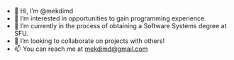 - 👋 Hi, I’m @mekdimd
- 👀 I’m interested in opportunities to gain programming experience.
- 🌱 I’m currently in the process of obtaining a Software Systems degree at SFU.
- 💞️ I’m looking to collaborate on projects with others!
- 📫 You can reach me at mekdimd@gmail.com

<!---
mekdimd/mekdimd is a ✨ special ✨ repository because its `README.md` (this file) appears on your GitHub profile.
You can click the Preview link to take a look at your changes.
--->
